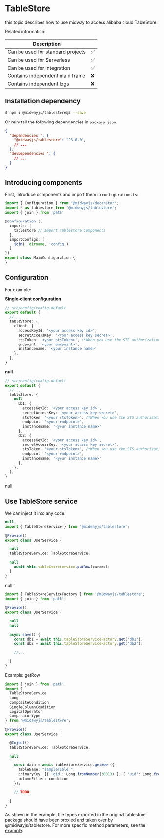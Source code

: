 # TableStore

this topic describes how to use midway to access alibaba cloud TableStore.

Related information:

| Description |      |
| ----------------- | ---- |
| Can be used for standard projects | ✅ |
| Can be used for Serverless | ✅ |
| Can be used for integration | ✅ |
| Contains independent main frame | ❌ |
| Contains independent logs | ❌ |


## Installation dependency

```bash
$ npm i @midwayjs/tablestore@3 --save
```

Or reinstall the following dependencies in `package.json`.

```json
{
  "dependencies ": {
    "@midwayjs/tablestore": "^3.0.0",
    // ...
  },
  "devDependencies ": {
    // ...
  }
}
```



## Introducing components


First, introduce components and import them in `configuration.ts`:
```typescript
import { Configuration } from '@midwayjs/decorator';
import * as tablestore from '@midwayjs/tablestore';
import { join } from 'path'

@Configuration ({
  imports: [
    tablestore // Import tablestore Components
  ],
  importConfigs: [
    join(__dirname, 'config')
  ]
})
export class MainConfiguration {
}
```


## Configuration


For example:

**Single-client configuration**
```typescript
// src/config/config.default
export default {
  // ...
  tableStore: {
    client: {
      accessKeyId: '<your access key id>',
      secretAccessKey: '<your access key secret>',
      stsToken: '<your stsToken>', /*When you use the STS authorization, you need to fill in. ref:https://help.aliyun.com/document_detail/27364.html */
      endpoint: '<your endpoint>',
      instancename: '<your instance name>'
    },
  },
}
```


**null**

```typescript
// src/config/config.default
export default {
  // ...
  tableStore: {
    null
      Db1: {
        accessKeyId: '<your access key id>',
        secretAccessKey: '<your access key secret>',
        stsToken: '<your stsToken>', /*When you use the STS authorization, you need to fill in. ref:https://help.aliyun.com/document_detail/27364.html */
        endpoint: '<your endpoint>',
        instancename: '<your instance name>'
      },
      db2: {
        accessKeyId: '<your access key id>',
        secretAccessKey: '<your access key secret>',
        stsToken: '<your stsToken>', /*When you use the STS authorization, you need to fill in. ref:https://help.aliyun.com/document_detail/27364.html */
        endpoint: '<your endpoint>',
        instancename: '<your instance name>'
      },
    },
  },
}
```
null[](https://github.com/aliyun/aliyun-tablestore-nodejs-sdk)


## Use TableStore service


We can inject it into any code.
```typescript
null
import { TableStoreService } from '@midwayjs/tablestore';

@Provide()
export class UserService {

  null
  tableStoreService: TableStoreService;

  null
    await this.tableStoreService.putRow(params);
  }
}
```


null``
```typescript
import { TableStoreServiceFactory } from '@midwayjs/tablestore';
import { join } from 'path';

@Provide()
export class UserService {

  null
  null

  async save() {
    const db1 = await this.tableStoreServiceFactory.get('db1');
    const db2 = await this.tableStoreServiceFactory.get('db2');

    //...

  }
}
```


Example: getRow
```typescript
import { join } from 'path';
import {
  TableStoreService
  Long
  CompositeCondition
  SingleColumnCondition
  LogicalOperator
  ComparatorType
} from '@midawyjs/tablestore';

@Provide()
export class UserService {

  @Inject()
  tableStoreService: TableStoreService;

  null

    const data = await tableStoreService.getRow ({
      tableName: "sampleTable ",
      primaryKey: [{ 'gid': Long.fromNumber(20013) }, { 'uid': Long.fromNumber(20013) }]
      columnFilter: condition
    });

    // TODO

  }
}
```
As shown in the example, the types exported in the original tablestore package should have been proxied and taken over by @midwayjs/tablestore. For more specific method parameters, see the [example](https://github.com/midwayjs/midway/tree/2.x/packages/tablestore/test/sample).
